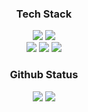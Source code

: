 

<!--
**gaeull/gaeull** is a ✨ _special_ ✨ repository because its `README.md` (this file) appears on your GitHub profile.

Here are some ideas to get you started:

- 🔭 I’m currently working on ...
- 🌱 I’m currently learning ...
- 👯 I’m looking to collaborate on ...
- 🤔 I’m looking for help with ...
- 💬 Ask me about ...
- 📫 How to reach me: ...
- 😄 Pronouns: ...
- ⚡ Fun fact: ...
-->

<!-- Language logo-->
<!--
### Tech Stack
<img src="https://img.shields.io/badge/python-%233776AB.svg?&style=for-the-badge&logo=python&logoColor=white" /><img src="https://img.shields.io/badge/java-%23007396.svg?&style=for-the-badge&logo=java&logoColor=white" />

<img src="https://img.shields.io/badge/django-%23092E20.svg?&style=for-the-badge&logo=django&logoColor=white" /><img src="https://img.shields.io/badge/spring-%236DB33F.svg?&style=for-the-badge&logo=spring&logoColor=white" /><img src="https://img.shields.io/badge/mysql-%234479A1.svg?&style=for-the-badge&logo=mysql&logoColor=white" />
-->
 <!-- Github Status -->
<!-- ### Github Status
![Anurag's GitHub stats](https://github-readme-stats.vercel.app/api?username=gaeull&show_icons=true&theme=radical)[![Top Langs](https://github-readme-stats.vercel.app/api/top-langs/?username=gaeull&langs_count=10&layout=compact&theme=dark)](https://github.com/gaeull/gaeull) -->

<!-- Language logo -->
<div align="center">
    <h3>Tech Stack</h3>
    <img src="https://img.shields.io/badge/python-%233776AB.svg?&style=for-the-badge&logo=python&logoColor=white" />
    <img src="https://img.shields.io/badge/java-%23007396.svg?&style=for-the-badge&logo=java&logoColor=white" />
    <br />
    <img src="https://img.shields.io/badge/django-%23092E20.svg?&style=for-the-badge&logo=django&logoColor=white" />
    <img src="https://img.shields.io/badge/spring-%236DB33F.svg?&style=for-the-badge&logo=spring&logoColor=white" />
    <img src="https://img.shields.io/badge/mysql-%234479A1.svg?&style=for-the-badge&logo=mysql&logoColor=white" />
</div>

<!-- Github Status -->
<div align="center">
    <h3>Github Status</h3>
    <img src="https://github-readme-stats.vercel.app/api?username=gaeull&show_icons=true&theme=radical" />
    <img src="https://github-readme-stats.vercel.app/api/top-langs/?username=gaeull&langs_count=10&layout=compact&theme=dark" />
</div>


 
